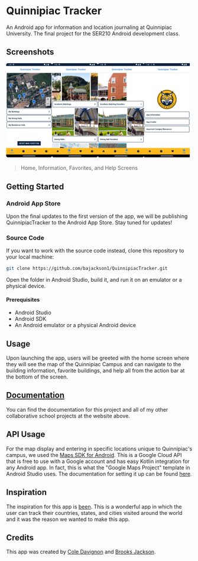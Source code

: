# Quinnipiac Tracker

An Android app for information and location journaling at Quinnipiac University. The final project for the SER210 Android development class.

## Screenshots

<div style="margin-bottom: 20px; display: flex; flex-wrap: wrap;">
  <img src=".github/images/homeScreen.png" width="24.65%" height="24.65%">
  <img src=".github/images/infoScreen.png" width="24.65%" height="24.65%">
  <img src=".github/images/favsScreen.png" width="24.65%" height="24.65%">
  <img src=".github/images/helpScreen.png" width="24.65%" height="24.65%">
</div>

> Home, Information, Favorites, and Help Screens

## Getting Started

### Android App Store

Upon the final updates to the first version of the app, we will be publishing QuinnipiacTracker to the Android App Store. Stay tuned for updates!

### Source Code

If you want to work with the source code instead, clone this repository to your local machine:

```bash
git clone https://github.com/bajackson1/QuinnipiacTracker.git
```

Open the folder in Android Studio, build it, and run it on an emulator or a physical device.

#### Prerequisites

- Android Studio
- Android SDK
- An Android emulator or a physical Android device

## Usage

Upon launching the app, users will be greeted with the home screen where they will see the map of the Quinnipiac Campus and can navigate to the building information, favorite buildings, and help all from the action bar at the bottom of the screen.

## [Documentation](https://bajackson1.github.io/documentation)

You can find the documentation for this project and all of my other collaborative school projects at the website above.

## API Usage

For the map display and entering in specific locations unique to Quinnipiac's campus, we used the [Maps SDK for Android](https://console.cloud.google.com/apis/library/maps-android-backend.googleapis.com?project=quinnipiactracker&supportedpurview=project). This is a Google Cloud API that is free to use with a Google account and has easy Kotlin integration for any Android app. In fact, this is what the "Google Maps Project" template in Android Studio uses. The documentation for setting it up can be found [here](https://developers.google.com/maps/documentation/android-sdk/start#android_mapsactivity-java).

## Inspiration

The inspiration for this app is [been](https://apps.apple.com/pl/app/been/id680148327). This is a wonderful app in which the user can track their countries, states, and cities visited around the world and it was the reason we wanted to make this app.

## Credits

This app was created by [Cole Davignon](https://github.com/cdavignon) and [Brooks Jackson](https://github.com/bjaxqq).
